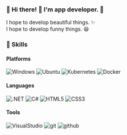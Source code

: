 ### :clap: Hi there! :rocket: I'm **app developer**. :dizzy:
I hope to develop beautiful things. :sparkles:   
I hope to develop funny things. :laughing:

### :muscle: Skills
#### Platforms
![Windows](https://img.shields.io/badge/Windows-0078D6?style=flat-square&logo=windows&logoColor=white)
![Ubuntu](https://img.shields.io/badge/Utunbu-E95420?style=flat-square&logo=ubuntu&logoColor=white)
![Kubernetes](https://img.shields.io/badge/Kubernetes-326CE5?style=flat-square&logo=kubernetes&logoColor=white)
![Docker](https://img.shields.io/badge/Docker-2496ED?style=flat-square&logo=docker&logoColor=white)
#### Languages
![.NET](https://img.shields.io/badge/.NET-512BD4?style=flat-square&logo=.net&logoColor=white)
![C#](https://img.shields.io/badge/C♯-239120?style=flat-square&logo=csharp&logoColor=white)
![HTML5](https://img.shields.io/badge/HTML5-E34F26?style=flat-square&logo=html5&logoColor=white)
![CSS3](https://img.shields.io/badge/CSS3-1572B6?style=flat-square&logo=css3&logoColor=white)
#### Tools
![VisualStudio](https://img.shields.io/badge/Visual_Studio-5C2D91?style=flat-square&logo=visualstudio&logoColor=white)
![git](https://img.shields.io/badge/Git-F05032?style=flat-square&logo=git&logoColor=white)
![github](https://img.shields.io/badge/GitHub-181717?style=flat-square&logo=github&logoColor=white)

<!--
**hsm1113/hsm1113** is a ✨ _special_ ✨ repository because its `README.md` (this file) appears on your GitHub profile.

Here are some ideas to get you started:

- 🔭 I’m currently working on ...
- 🌱 I’m currently learning ...
- 👯 I’m looking to collaborate on ...
- 🤔 I’m looking for help with ...
- 💬 Ask me about ...
- 📫 How to reach me: ...
- 😄 Pronouns: ...
- ⚡ Fun fact: ...
-->
